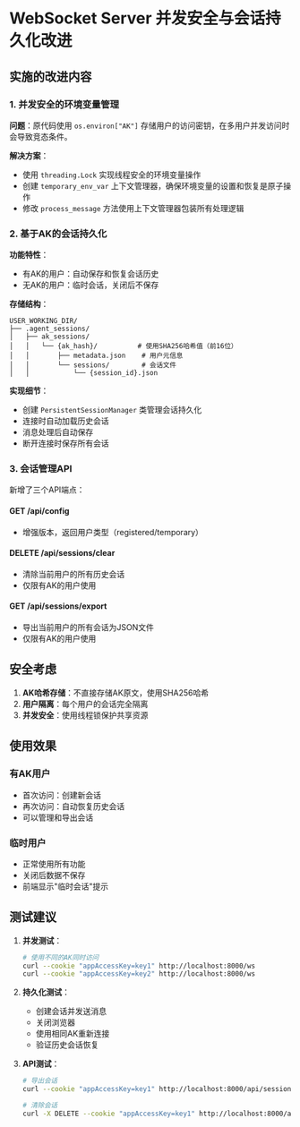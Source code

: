 # WebSocket Server 并发安全与会话持久化改进

## 实施的改进内容

### 1. 并发安全的环境变量管理

**问题**：原代码使用 `os.environ["AK"]` 存储用户的访问密钥，在多用户并发访问时会导致竞态条件。

**解决方案**：
- 使用 `threading.Lock` 实现线程安全的环境变量操作
- 创建 `temporary_env_var` 上下文管理器，确保环境变量的设置和恢复是原子操作
- 修改 `process_message` 方法使用上下文管理器包装所有处理逻辑

### 2. 基于AK的会话持久化

**功能特性**：
- 有AK的用户：自动保存和恢复会话历史
- 无AK的用户：临时会话，关闭后不保存

**存储结构**：
```
USER_WORKING_DIR/
├── .agent_sessions/
│   ├── ak_sessions/
│   │   └── {ak_hash}/          # 使用SHA256哈希值（前16位）
│   │       ├── metadata.json    # 用户元信息
│   │       └── sessions/        # 会话文件
│   │           └── {session_id}.json
```

**实现细节**：
- 创建 `PersistentSessionManager` 类管理会话持久化
- 连接时自动加载历史会话
- 消息处理后自动保存
- 断开连接时保存所有会话

### 3. 会话管理API

新增了三个API端点：

#### GET /api/config
- 增强版本，返回用户类型（registered/temporary）

#### DELETE /api/sessions/clear
- 清除当前用户的所有历史会话
- 仅限有AK的用户使用

#### GET /api/sessions/export
- 导出当前用户的所有会话为JSON文件
- 仅限有AK的用户使用

## 安全考虑

1. **AK哈希存储**：不直接存储AK原文，使用SHA256哈希
2. **用户隔离**：每个用户的会话完全隔离
3. **并发安全**：使用线程锁保护共享资源

## 使用效果

### 有AK用户
- 首次访问：创建新会话
- 再次访问：自动恢复历史会话
- 可以管理和导出会话

### 临时用户
- 正常使用所有功能
- 关闭后数据不保存
- 前端显示"临时会话"提示

## 测试建议

1. **并发测试**：
   ```bash
   # 使用不同的AK同时访问
   curl --cookie "appAccessKey=key1" http://localhost:8000/ws
   curl --cookie "appAccessKey=key2" http://localhost:8000/ws
   ```

2. **持久化测试**：
   - 创建会话并发送消息
   - 关闭浏览器
   - 使用相同AK重新连接
   - 验证历史会话恢复

3. **API测试**：
   ```bash
   # 导出会话
   curl --cookie "appAccessKey=key1" http://localhost:8000/api/sessions/export
   
   # 清除会话
   curl -X DELETE --cookie "appAccessKey=key1" http://localhost:8000/api/sessions/clear
   ```